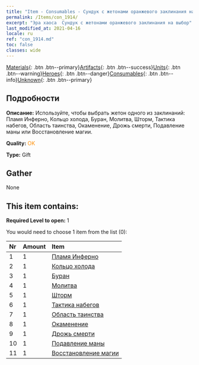 ```yaml
---
title: "Item - Consumables - Сундук с жетонами оранжевого заклинания на выбор"
permalink: /Items/con_1914/
excerpt: "Эра хаоса  Сундук с жетонами оранжевого заклинания на выбор"
last_modified_at: 2021-04-16
locale: ru
ref: "con_1914.md"
toc: false
classes: wide
---
```

 [Materials](/ru/Items/){: .btn .btn--primary}[Artifacts](/ru/Items/Artifacts/){: .btn .btn--success}[Units](/ru/Items/Units/){: .btn .btn--warning}[Heroes](/ru/Items/Heroes/){: .btn .btn--danger}[Consumables](/ru/Items/Consumables/){: .btn .btn--info}[Unknown](/ru/Items/Unknown/){: .btn .btn--primary}

## Подробности
 **Описание:** Используйте, чтобы выбрать жетон одного из заклинаний: Пламя Инферно, Кольцо холода, Буран, Молитва, Шторм, Тактика набегов, Область таинства, Окаменение, Дрожь смерти, Подавление маны или Восстановление магии.

 **Quality:** <span style="color: #FF8C00">OK</span>

 **Type:** Gift

## Gather

  None

## This item contains:

 **Required Level to open:** 1

 You would need to choose 1 item from the list (0):

  | Nr | Amount |     Item    |
  |:---|:-------|:------------|
  | 1 | 1 | [Пламя Инферно](/ru/Items/her_406/) |  | 
  | 2 | 1 | [Кольцо холода](/ru/Items/her_421/) |  | 
  | 3 | 1 | [Буран](/ru/Items/her_423/) |  | 
  | 4 | 1 | [Молитва](/ru/Items/her_432/) |  | 
  | 5 | 1 | [Шторм](/ru/Items/her_445/) |  | 
  | 6 | 1 | [Тактика набегов](/ru/Items/her_450/) |  | 
  | 7 | 1 | [Область таинства](/ru/Items/her_470/) |  | 
  | 8 | 1 | [Окаменение](/ru/Items/her_471/) |  | 
  | 9 | 1 | [Дрожь смерти](/ru/Items/her_456/) |  | 
  | 10 | 1 | [Подавление маны](/ru/Items/her_480/) |  | 
  | 11 | 1 | [Восстановление магии](/ru/Items/her_482/) |  | 
